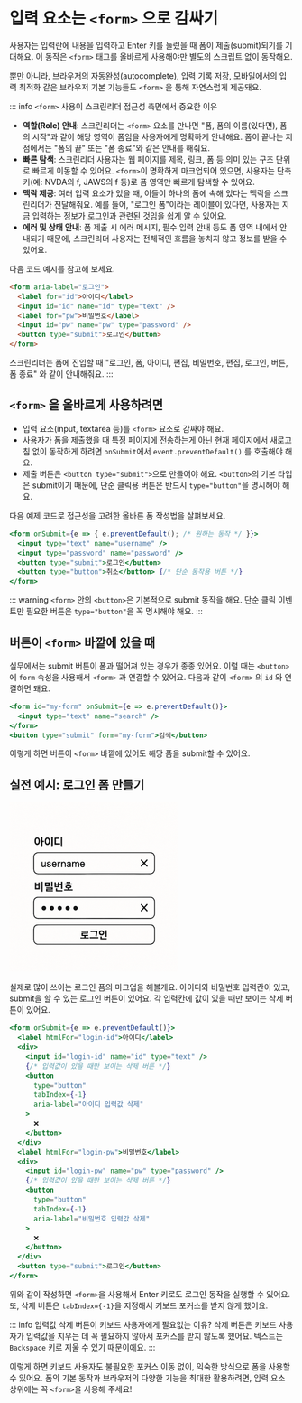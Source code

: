 # 입력 요소는 `<form>` 으로 감싸기

사용자는 입력란에 내용을 입력하고 Enter 키를 눌렀을 때 폼이 제출(submit)되기를 기대해요. 이 동작은 `<form>` 태그를 올바르게 사용해야만 별도의 스크립트 없이 동작해요. 

뿐만 아니라, 브라우저의 자동완성(autocomplete), 입력 기록 저장, 모바일에서의 입력 최적화 같은 브라우저 기본 기능들도 `<form>` 을 통해 자연스럽게 제공돼요.

::: info `<form>` 사용이 스크린리더 접근성 측면에서 중요한 이유
- **역할(Role) 안내**: 스크린리더는 `<form>` 요소를 만나면 "폼, 폼의 이름(있다면), 폼의 시작"과 같이 해당 영역이 폼임을 사용자에게 명확하게 안내해요. 폼이 끝나는 지점에서는 "폼의 끝" 또는 "폼 종료"와 같은 안내를 해줘요.
- **빠른 탐색**: 스크린리더 사용자는 웹 페이지를 제목, 링크, 폼 등 의미 있는 구조 단위로 빠르게 이동할 수 있어요. `<form>`이 명확하게 마크업되어 있으면, 사용자는 단축키(예: NVDA의 f, JAWS의 f 등)로 폼 영역만 빠르게 탐색할 수 있어요.
- **맥락 제공**: 여러 입력 요소가 있을 때, 이들이 하나의 폼에 속해 있다는 맥락을 스크린리더가 전달해줘요. 예를 들어, "로그인 폼"이라는 레이블이 있다면, 사용자는 지금 입력하는 정보가 로그인과 관련된 것임을 쉽게 알 수 있어요.
- **에러 및 상태 안내**: 폼 제출 시 에러 메시지, 필수 입력 안내 등도 폼 영역 내에서 안내되기 때문에, 스크린리더 사용자는 전체적인 흐름을 놓치지 않고 정보를 받을 수 있어요.

다음 코드 예시를 참고해 보세요.

```html
<form aria-label="로그인">
  <label for="id">아이디</label>
  <input id="id" name="id" type="text" />
  <label for="pw">비밀번호</label>
  <input id="pw" name="pw" type="password" />
  <button type="submit">로그인</button>
</form>
```
스크린리더는 폼에 진입할 때 "로그인, 폼, 아이디, 편집, 비밀번호, 편집, 로그인, 버튼, 폼 종료" 와 같이 안내해줘요.
:::

## `<form>` 을 올바르게 사용하려면

- 입력 요소(input, textarea 등)를 `<form>` 요소로 감싸야 해요.
- 사용자가 폼을 제출했을 때 특정 페이지에 전송하는게 아닌 현재 페이지에서 새로고침 없이 동작하게 하려면 `onSubmit`에서 `event.preventDefault()` 를 호출해야 해요.
- 제출 버튼은 `<button type="submit">`으로 만들어야 해요. `<button>`의 기본 타입은 submit이기 때문에, 단순 클릭용 버튼은 반드시 `type="button"`을 명시해야 해요.

다음 예제 코드로 접근성을 고려한 올바른 폼 작성법을 살펴보세요.

```jsx
<form onSubmit={e => { e.preventDefault(); /* 원하는 동작 */ }}>
  <input type="text" name="username" />
  <input type="password" name="password" />
  <button type="submit">로그인</button>
  <button type="button">취소</button> {/* 단순 동작용 버튼 */}
</form>
```

::: warning
`<form>` 안의 `<button>`은 기본적으로 submit 동작을 해요. 단순 클릭 이벤트만 필요한 버튼은 `type="button"`을 꼭 명시해야 해요.
:::

## 버튼이 `<form>` 바깥에 있을 때

실무에서는 submit 버튼이 폼과 떨어져 있는 경우가 종종 있어요. 이럴 때는 `<button>`에 `form` 속성을 사용해서 `<form>` 과 연결할 수 있어요. 다음과 같이 `<form>` 의 `id` 와 연결하면 돼요.

```jsx
<form id="my-form" onSubmit={e => e.preventDefault()}>
  <input type="text" name="search" />
</form>
<button type="submit" form="my-form">검색</button>
```

이렇게 하면 버튼이 `<form>` 바깥에 있어도 해당 폼을 submit할 수 있어요.

## 실전 예시: 로그인 폼 만들기

<img src="../images/login-form.png" style="max-width: 100%; width: 300px" alt="" />

실제로 많이 쓰이는 로그인 폼의 마크업을 해볼게요. 아이디와 비밀번호 입력칸이 있고, submit을 할 수 있는 로그인 버튼이 있어요. 각 입력칸에 값이 있을 때만 보이는 삭제 버튼이 있어요.

```jsx
<form onSubmit={e => e.preventDefault()}>
  <label htmlFor="login-id">아이디</label>
  <div>
    <input id="login-id" name="id" type="text" />
    {/* 입력값이 있을 때만 보이는 삭제 버튼 */}
    <button
      type="button"
      tabIndex={-1}
      aria-label="아이디 입력값 삭제"
    >
      ❌
    </button>
  </div>
  <label htmlFor="login-pw">비밀번호</label>
  <div>
    <input id="login-pw" name="pw" type="password" />
    {/* 입력값이 있을 때만 보이는 삭제 버튼 */}
    <button
      type="button"
      tabIndex={-1}
      aria-label="비밀번호 입력값 삭제"
    >
      ❌
    </button>
  </div>
  <button type="submit">로그인</button>
</form>
```

위와 같이 작성하면 `<form>`을 사용해서 Enter 키로도 로그인 동작을 실행할 수 있어요. 또, 삭제 버튼은 `tabIndex={-1}`을 지정해서 키보드 포커스를 받지 않게 했어요.

::: info 입력값 삭제 버튼이 키보드 사용자에게 필요없는 이유?
삭제 버튼은 키보드 사용자가 입력값을 지우는 데 꼭 필요하지 않아서 포커스를 받지 않도록 했어요. 텍스트는 `Backspace` 키로 지울 수 있기 때문이에요.
:::

이렇게 하면 키보드 사용자도 불필요한 포커스 이동 없이, 익숙한 방식으로 폼을 사용할 수 있어요. 폼의 기본 동작과 브라우저의 다양한 기능을 최대한 활용하려면, 입력 요소 상위에는 꼭 `<form>`을 사용해 주세요!